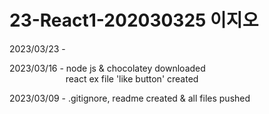 # 23-React1-202030325 이지오


2023/03/23 - <br>

2023/03/16 - node js & chocolatey downloaded<br>
&emsp; &emsp; &emsp; &emsp; &emsp; react ex file 'like button' created

2023/03/09 - .gitignore, readme created & all files pushed
